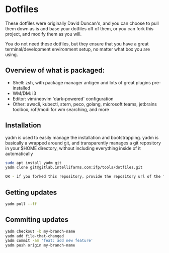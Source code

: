 # Dotfiles

These dotfiles were originally David Duncan's, and you can choose to pull them down as is and base your dotfiles off of them, or you can fork this project, and modify them as you will.

You do not need these dotfiles, but they ensure that you have a great terminal/development environment setup, no matter what box you are using.

## Overview of what is packaged:

* Shell: zsh, with package manager antigen and lots of great plugins pre-installed
* WM/DM: i3
* Editor: vim/neovim 'dark-powered' configuration
* Other: awscli, kubectl, stern, peco, golang, microsoft teams, jetbrains toolbox, rofi/modi for wm searching, and more

## Installation

yadm is used to easily manage the installation and bootstrapping. yadm is basically a wrapped around git, and transparently manages a git repository in your $HOME directory, without including everything inside of it automatically

```sh
sudo apt install yadm git
yadm clone git@gitlab.intellifarms.com:ifp/tools/dotfiles.git

OR - if you forked this repository, provide the repository url of the fork

```

## Getting updates

```sh
yadm pull --ff
```

## Commiting updates

```sh
yadm checkout -b my-branch-name
yadm add file-that-changed
yadm commit -am 'feat: add new feature'
yadm push origin my-branch-name
```
